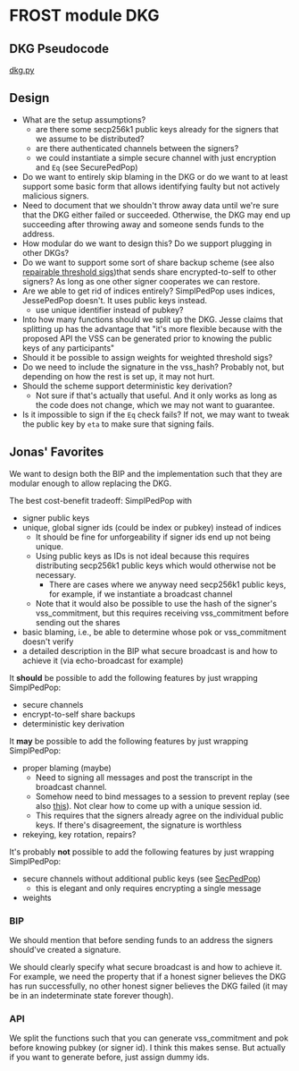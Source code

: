 # FROST module DKG

## DKG Pseudocode
[dkg.py](dkg.py)

## Design
- What are the setup assumptions?
    - are there some secp256k1 public keys already for the signers that we assume to be distributed?
    - are there authenticated channels between the signers?
    - we could instantiate a simple secure channel with just encryption and `Eq` (see SecurePedPop)
- Do we want to entirely skip blaming in the DKG or do we want to at least support some basic form that allows identifying faulty but not actively malicious signers.
- Need to document that we shouldn't throw away data until we're sure that the DKG either failed or succeeded. Otherwise, the DKG may end up succeeding after throwing away and someone sends funds to the address.
- How modular do we want to design this? Do we support plugging in other DKGs?
- Do we want to support some sort of share backup scheme (see also [repairable threshold sigs](https://github.com/chelseakomlo/talks/blob/master/2019-combinatorial-schemes/A_Survey_and_Refinement_of_Repairable_Threshold_Schemes.pdf))that sends share encrypted-to-self to other signers? As long as one other signer cooperates we can restore.
- Are we able to get rid of indices entirely? SimplPedPop uses indices, JessePedPop doesn't. It uses public keys instead.
  - use unique identifier instead of pubkey?
- Into how many functions should we split up the DKG. Jesse claims that splitting up has the advantage that "it's more flexible because with the proposed API the VSS can be generated prior to knowing the public keys of any participants"
- Should it be possible to assign weights for weighted threshold sigs?
- Do we need to include the signature in the vss_hash? Probably not, but depending on how the rest is set up, it may not hurt.
- Should the scheme support deterministic key derivation?
   - Not sure if that's actually that useful. And it only works as long as the code does not change, which we may not want to guarantee.
- Is it impossible to sign if the `Eq` check fails? If not, we may want to tweak the public key by `eta` to make sure that signing fails.


## Jonas' Favorites

We want to design both the BIP and the implementation such that they are modular enough to allow replacing the DKG.

The best cost-benefit tradeoff: SimplPedPop with

- signer public keys
- unique, global signer ids (could be index or pubkey) instead of indices
  - It should be fine for unforgeability if signer ids end up not being unique.
  - Using public keys as IDs is not ideal because this requires distributing secp256k1 public keys which would otherwise not be necessary.
    - There are cases where we anyway need secp256k1 public keys, for example, if we instantiate a broadcast channel
  - Note that it would also be possible to use the hash of the signer's vss_commitment, but this requires receiving vss_commitment before sending out the shares
- basic blaming, i.e., be able to determine whose pok or vss_commitment doesn't verify
- a detailed description in the BIP what secure broadcast is and how to achieve it (via echo-broadcast for example)

It **should** be possible to add the following features by just wrapping SimplPedPop:
- secure channels
- encrypt-to-self share backups
- deterministic key derivation

It **may** be possible to add the following features by just wrapping SimplPedPop:
- proper blaming (maybe)
  - Need to signing all messages and post the transcript in the broadcast channel.
  - Somehow need to bind messages to a session to prevent replay (see also [this](https://github.com/BlockstreamResearch/secp256k1-zkp/pull/138#pullrequestreview-998378598)). Not clear how to come up with a unique session id.
  - This requires that the signers already agree on the individual public keys. If there's disagreement, the signature is worthless
- rekeying, key rotation, repairs?

It's probably **not** possible to add the following features by just wrapping SimplPedPop:
- secure channels without additional public keys (see [SecPedPop](dkg.py))
  - this is elegant and only requires encrypting a single message
- weights

### BIP

We should mention that before sending funds to an address the signers should've created a signature.

We should clearly specify what secure broadcast is and how to achieve it.
For example, we need the property that if a honest signer believes the DKG has run successfully, no other honest signer believes the DKG failed (it may be in an indeterminate state forever though).


### API

We split the functions such that you can generate vss_commitment and pok before knowing pubkey (or signer id). I think this makes sense.
But actually if you want to generate before, just assign dummy ids.
